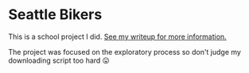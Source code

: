 # Seattle Bikers

This is a school project I did.
[See my writeup for more information.](https://fullthom.com/seattle-bikers/)

The project was focused on the exploratory process so don't judge my downloading script too hard 😛
